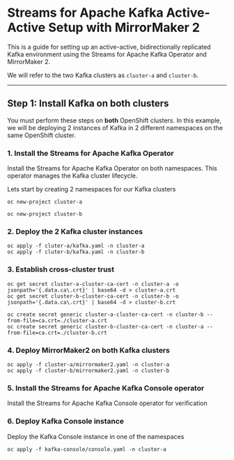 # Streams for Apache Kafka Active-Active Setup with MirrorMaker 2

This is a guide for setting up an active-active, bidirectionally replicated Kafka environment using the Streams for Apache Kafka Operator and MirrorMaker 2.

We will refer to the two Kafka clusters as `cluster-a` and `cluster-b`.

---

## Step 1: Install Kafka on both clusters

You must perform these steps on **both** OpenShift clusters. In this example, we will be deploying 2 instances of Kafka in 2 different namespaces on the same OpenShift cluster.

### 1. Install the Streams for Apache Kafka Operator

Install the Streams for Apache Kafka Operator on both namespaces. This operator manages the Kafka cluster lifecycle.

Lets start by creating 2 namespaces for our Kafka clusters
```
oc new-project cluster-a

oc new-project cluster-b
```

### 2. Deploy the 2 Kafka cluster instances

```
oc apply -f cluter-a/kafka.yaml -n cluster-a
oc apply -f cluter-b/kafka.yaml -n cluster-b
```

### 3. Establish cross-cluster trust

```
oc get secret cluster-a-cluster-ca-cert -n cluster-a -o jsonpath='{.data.ca\.crt}' | base64 -d > cluster-a.crt
oc get secret cluster-b-cluster-ca-cert -n cluster-b -o jsonpath='{.data.ca\.crt}' | base64 -d > cluster-b.crt
```

```
oc create secret generic cluster-a-cluster-ca-cert -n cluster-b --from-file=ca.crt=./cluster-a.crt
oc create secret generic cluster-b-cluster-ca-cert -n cluster-a --from-file=ca.crt=./cluster-b.crt
```

### 4. Deploy MirrorMaker2 on both Kafka clusters

```
oc apply -f cluster-a/mirrormaker2.yaml -n cluster-a
oc apply -f cluster-b/mirrormaker2.yaml -n cluster-b
```

### 5. Install the Streams for Apache Kafka Console operator

Install the Streams for Apache Kafka Console operator for verification

### 6. Deploy Kafka Console instance

Deploy the Kafka Console instance in one of the namespaces
```
oc apply -f kafka-console/console.yaml -n cluster-a
```
